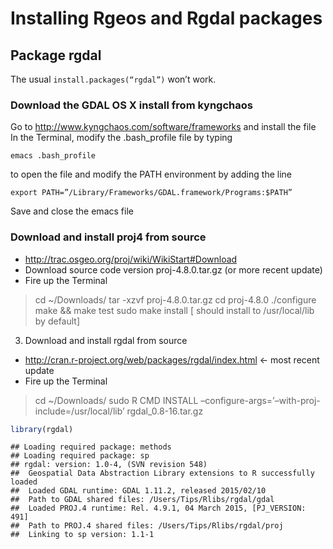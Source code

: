 # Installing Rgeos and Rgdal packages

## Package rgdal

The usual `install.packages(“rgdal”)` won’t work.

### Download the GDAL OS X install from kyngchaos
Go to http://www.kyngchaos.com/software/frameworks and install the file
In the Terminal, modify the .bash_profile file by typing
```
emacs .bash_profile
```
to open the file and modify the PATH environment by adding the line
```
export PATH=”/Library/Frameworks/GDAL.framework/Programs:$PATH”
```
Save and close the emacs file

### Download and install proj4 from source
- http://trac.osgeo.org/proj/wiki/WikiStart#Download
- Download source code version proj-4.8.0.tar.gz (or more recent update)
- Fire up the Terminal
> cd ~/Downloads/
> tar -xzvf proj-4.8.0.tar.gz
> cd proj-4.8.0
> ./configure
> make && make test
> sudo make install
[ should install to /usr/local/lib by default]

3. Download and install rgdal from source
- http://cran.r-project.org/web/packages/rgdal/index.html <- most recent update
- Fire up the Terminal
> cd ~/Downloads/
> sudo R CMD INSTALL –configure-args=’–with-proj-include=/usr/local/lib’ rgdal_0.8-16.tar.gz


```r
library(rgdal)
```

```
## Loading required package: methods
## Loading required package: sp
## rgdal: version: 1.0-4, (SVN revision 548)
##  Geospatial Data Abstraction Library extensions to R successfully loaded
##  Loaded GDAL runtime: GDAL 1.11.2, released 2015/02/10
##  Path to GDAL shared files: /Users/Tips/Rlibs/rgdal/gdal
##  Loaded PROJ.4 runtime: Rel. 4.9.1, 04 March 2015, [PJ_VERSION: 491]
##  Path to PROJ.4 shared files: /Users/Tips/Rlibs/rgdal/proj
##  Linking to sp version: 1.1-1
```


